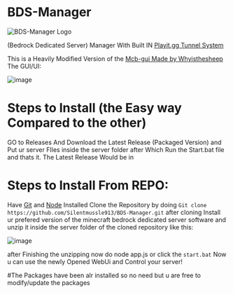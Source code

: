 # BDS-Manager

![BDS-Manager Logo](https://github.com/user-attachments/assets/722a4117-20c6-4102-af6f-03d602fcfc2f)

(Bedrock Dedicated Server) Manager With Built IN [Playit.gg Tunnel System](https://playit.gg/)

This is a Heavily Modified Version of the [Mcb-gui Made by Whyisthesheep](https://github.com/whyisthesheep/mcb-gui)
The GUI/UI:

![image](https://github.com/user-attachments/assets/a16ce5e2-fef9-45c3-96ec-d1d4619531bb)

# Steps to Install (the Easy way Compared to the other)
GO to Releases And Download the Latest Release (Packaged Version) and Put ur server FIles inside the server folder after Which Run
the Start.bat file and thats it.
The Latest Release Would be in [<Press>](https://github.com/Silentmussle913/BDS-Manager/releases/tag/Main_Release)

# Steps to Install From REPO:
Have [Git](https://git-scm.com/downloads) and [Node](https://nodejs.org/en/download/) Installed
Clone the Repository by doing ``Git clone https://github.com/Silentmussle913/BDS-Manager.git`` 
after cloning Install ur prefered version of the minecraft bedrock dedicated server software and unzip it inside the server folder of the cloned repository like this:

![image](https://github.com/user-attachments/assets/e127e71d-ba58-4253-a233-733f39da9d18)

after Finishing the unzipping now do node app.js or click the ``start.bat``
Now u can use the newly Opened WebUi and Control your server!

#The Packages have been alr installed so no need but u are free to modify/update the packages
